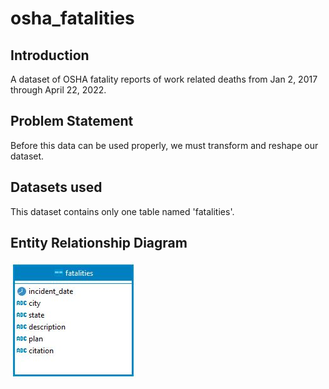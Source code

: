 # osha_fatalities

## Introduction
A dataset of OSHA fatality reports of work related deaths from Jan 2, 2017 through April 22, 2022.

## Problem Statement
Before this data can be used properly, we must transform and reshape our dataset.

## Datasets used
This dataset contains only one table named 'fatalities'.

## Entity Relationship Diagram
![alt text](https://github.com/iweld/osha_fatalities/blob/main/ERD.JPG)
